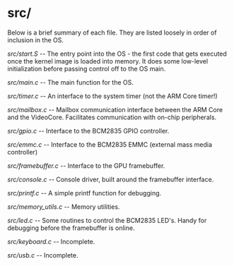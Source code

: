 # src/
Below is a brief summary of each file. They are listed loosely in order of
inclusion in the OS.

*src/start.S* -- The entry point into the OS - the first code that gets
executed once the kernel image is loaded into memory. It does some
low-level initialization before passing control off to the OS main. 

*src/main.c* -- The main function for the OS.

*src/timer.c* -- An interface to the system timer (not the ARM Core timer!)

*src/mailbox.c* -- Mailbox communication interface between the ARM Core and
the VideoCore. Facilitates communication with on-chip peripherals.

*src/gpio.c* -- Interface to the BCM2835 GPIO controller.

*src/emmc.c* -- Interface to the BCM2835 EMMC (external mass media
controller)

*src/framebuffer.c* -- Interface to the GPU framebuffer.

*src/console.c* -- Console driver, built around the framebuffer interface.

*src/printf.c* -- A simple printf function for debugging.

*src/memory_utils.c* -- Memory utilities.

*src/led.c* -- Some routines to control the BCM2835 LED's. Handy for
debugging before the framebuffer is online.

*src/keyboard.c* -- Incomplete.

*src/usb.c* -- Incomplete.

